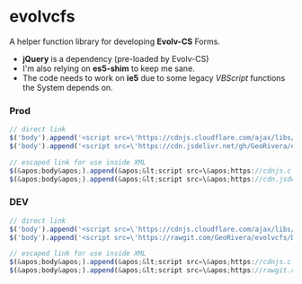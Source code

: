 # evolvcfs

A helper function library for developing **Evolv-CS** Forms.
+ **jQuery** is a dependency (pre-loaded by Evolv-CS)
+ I'm also relying on **es5-shim** to keep me sane.
+ The code needs to work on **ie5** due to some legacy *VBScript* functions the System depends on.


### Prod
```javascript
// direct link
$('body').append('<script src=\'https://cdnjs.cloudflare.com/ajax/libs/es5-shim/4.5.7/es5-shim.min.js\'></script>');
$('body').append('<script src=\'https://cdn.jsdelivr.net/gh/GeoRivera/evolvcfs@1/lib/evolvcfs.min.js\'></script>');

// escaped link for use inside XML
$(&apos;body&apos;).append(&apos;&lt;script src=\&apos;https://cdnjs.cloudflare.com/ajax/libs/es5-shim/4.5.7/es5-shim.min.js\&apos;&gt;&lt;/script&gt;&apos;);
$(&apos;body&apos;).append(&apos;&lt;script src=\&apos;https://cdn.jsdelivr.net/gh/GeoRivera/evolvcfs@1/lib/evolvcfs.min.js\&apos;&gt;&lt;/script&gt;&apos;);
```


### DEV
```javascript
// direct link
$('body').append('<script src=\'https://cdnjs.cloudflare.com/ajax/libs/es5-shim/4.5.7/es5-shim.min.js\'></script>');
$('body').append('<script src=\'https://rawgit.com/GeoRivera/evolvcfs/DEV/lib/evolvcfs.min.js\'></script>');

// escaped link for use inside XML
$(&apos;body&apos;).append(&apos;&lt;script src=\&apos;https://cdnjs.cloudflare.com/ajax/libs/es5-shim/4.5.7/es5-shim.min.js\&apos;&gt;&lt;/script&gt;&apos;);
$(&apos;body&apos;).append(&apos;&lt;script src=\&apos;https://rawgit.com/GeoRivera/evolvcfs/DEV/lib/evolvcfs.min.js\&apos;&gt;&lt;/script&gt;&apos;);
```
